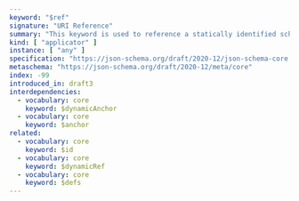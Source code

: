 ```yaml
---
keyword: "$ref"
signature: "URI Reference"
summary: "This keyword is used to reference a statically identified schema."
kind: [ "applicator" ]
instance: [ "any" ]
specification: "https://json-schema.org/draft/2020-12/json-schema-core.html#section-8.2.3.1"
metaschema: "https://json-schema.org/draft/2020-12/meta/core"
index: -99
introduced_in: draft3
interdependencies:
  - vocabulary: core
    keyword: $dynamicAnchor
  - vocabulary: core
    keyword: $anchor
related:
  - vocabulary: core
    keyword: $id
  - vocabulary: core
    keyword: $dynamicRef
  - vocabulary: core
    keyword: $defs
---
```

